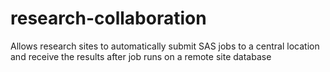 # research-collaboration
Allows research sites to automatically submit SAS jobs to a central location and receive the results after job runs on a remote site database
